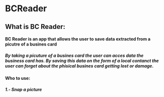 # BCReader

## What is BC Reader: 

#### BC Reader is an app that allows the user to save data extracted from a picutre of a busines card

##### By taking a picuture of a busines card the user can acces data the business card has. By saving this data on the form of a local contanct the user can forget about the phisical busines card getting lost or damage. 

#### Who to use: 

##### 1.- Snap a picture 
